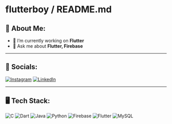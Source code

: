 # flutterboy / README.md

## 🌙 About Me:
- 🚀 I’m currently working on **Flutter**
- 💬 Ask me about **Flutter, Firebase**
---

## 📱 Socials:

[![Instagram](https://img.shields.io/badge/Instagram-E4405F?style=for-the-badge&logo=instagram&logoColor=white)](https://instagram.com/ramiii.bm)
[![LinkedIn](https://img.shields.io/badge/LinkedIn-0A66C2?style=for-the-badge&logo=linkedin&logoColor=white)](https://linkedin.com/rami-bekheddouma)

---

## 🖥️ Tech Stack:
![C](https://img.shields.io/badge/C-00599C?style=for-the-badge&logo=c&logoColor=white)
![Dart](https://img.shields.io/badge/Dart-0175C2?style=for-the-badge&logo=dart&logoColor=white)
![Java](https://img.shields.io/badge/Java-ED8B00?style=for-the-badge&logo=java&logoColor=white)
![Python](https://img.shields.io/badge/Python-3776AB?style=for-the-badge&logo=python&logoColor=white)
![Firebase](https://img.shields.io/badge/Firebase-FFCA28?style=for-the-badge&logo=firebase&logoColor=black)
![Flutter](https://img.shields.io/badge/Flutter-02569B?style=for-the-badge&logo=flutter&logoColor=white)
![MySQL](https://img.shields.io/badge/MySQL-4479A1?style=for-the-badge&logo=mysql&logoColor=white)

